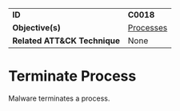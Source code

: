 |||
|---|---|
|**ID**|**C0018**|
|**Objective(s)**|[Processes](https://github.com/MBCProject/mbc-markdown/tree/master/micro-behaviors/processes)|
|**Related ATT&CK Technique**|None|


Terminate Process
=================
Malware terminates a process.
